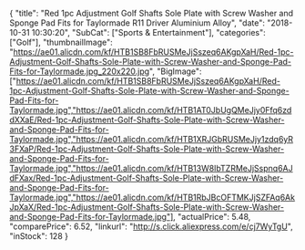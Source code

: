 {
	"title": "Red 1pc Adjustment Golf Shafts Sole Plate with Screw   Washer and Sponge Pad Fits for Taylormade R11 Driver Aluminium Alloy",
	"date": "2018-10-31 10:30:20",
	"SubCat": ["Sports & Entertainment"],
	"categories": ["Golf"],
	"thumbnailImage": "https://ae01.alicdn.com/kf/HTB1SB8FbRUSMeJjSszeq6AKgpXaH/Red-1pc-Adjustment-Golf-Shafts-Sole-Plate-with-Screw-Washer-and-Sponge-Pad-Fits-for-Taylormade.jpg_220x220.jpg",
	"BigImage": ["https://ae01.alicdn.com/kf/HTB1SB8FbRUSMeJjSszeq6AKgpXaH/Red-1pc-Adjustment-Golf-Shafts-Sole-Plate-with-Screw-Washer-and-Sponge-Pad-Fits-for-Taylormade.jpg","https://ae01.alicdn.com/kf/HTB1AT0JbUgQMeJjy0Ffq6zddXXaE/Red-1pc-Adjustment-Golf-Shafts-Sole-Plate-with-Screw-Washer-and-Sponge-Pad-Fits-for-Taylormade.jpg","https://ae01.alicdn.com/kf/HTB1XRJGbRUSMeJjy1zdq6yR3FXaP/Red-1pc-Adjustment-Golf-Shafts-Sole-Plate-with-Screw-Washer-and-Sponge-Pad-Fits-for-Taylormade.jpg","https://ae01.alicdn.com/kf/HTB13W8IbTZRMeJjSspnq6AJdFXax/Red-1pc-Adjustment-Golf-Shafts-Sole-Plate-with-Screw-Washer-and-Sponge-Pad-Fits-for-Taylormade.jpg","https://ae01.alicdn.com/kf/HTB1RbJBcOFTMKJjSZFAq6AkJpXaX/Red-1pc-Adjustment-Golf-Shafts-Sole-Plate-with-Screw-Washer-and-Sponge-Pad-Fits-for-Taylormade.jpg"],
	"actualPrice": 5.48,
	"comparePrice": 6.52,
	"linkurl": "http://s.click.aliexpress.com/e/cj7WyTgU",
	"inStock": 128
}
